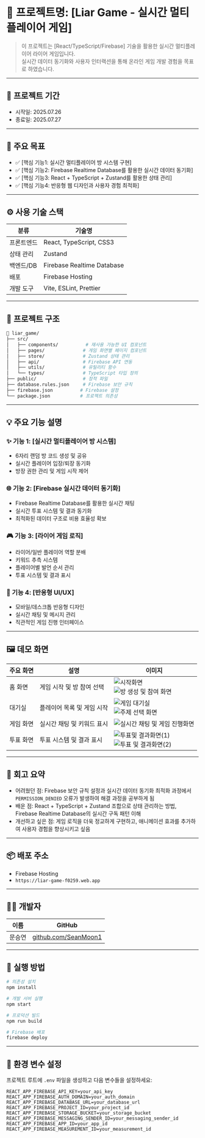 # 📌 프로젝트명: [Liar Game - 실시간 멀티플레이어 게임]

> 이 프로젝트는 [React/TypeScript/Firebase] 기술을 활용한 실시간 멀티플레이어 라이어 게임입니다.  
> 실시간 데이터 동기화와 사용자 인터랙션을 통해 온라인 게임 개발 경험을 목표로 하였습니다.

---

## 📆 프로젝트 기간

- 시작일: 2025.07.26
- 종료일: 2025.07.27

---

## 🎯 주요 목표

- ✅ [핵심 기능1: 실시간 멀티플레이어 방 시스템 구현]
- ✅ [핵심 기능2: Firebase Realtime Database를 활용한 실시간 데이터 동기화]
- ✅ [핵심 기능3: React + TypeScript + Zustand를 활용한 상태 관리]
- ✅ [핵심 기능4: 반응형 웹 디자인과 사용자 경험 최적화]

---

## ⚙️ 사용 기술 스택

| 분류     | 기술명                            |
|--------|----------------------------------|
| 프론트엔드 | React, TypeScript, CSS3 |
| 상태 관리 | Zustand |
| 백엔드/DB | Firebase Realtime Database |
| 배포 | Firebase Hosting |
| 개발 도구 | Vite, ESLint, Prettier |

---

## 🧱 프로젝트 구조

```bash
📁 liar_game/
├── src/
│   ├── components/          # 재사용 가능한 UI 컴포넌트
│   ├── pages/              # 게임 화면별 페이지 컴포넌트
│   ├── store/              # Zustand 상태 관리
│   ├── api/                # Firebase API 연동
│   ├── utils/              # 유틸리티 함수
│   └── types/              # TypeScript 타입 정의
├── public/                 # 정적 파일
├── database.rules.json     # Firebase 보안 규칙
├── firebase.json          # Firebase 설정
└── package.json           # 프로젝트 의존성
```

---

## 💡 주요 기능 설명

### ✨ 기능 1: [실시간 멀티플레이어 방 시스템]

* 6자리 랜덤 방 코드 생성 및 공유
* 실시간 플레이어 입장/퇴장 동기화
* 방장 권한 관리 및 게임 시작 제어

### 🌐 기능 2: [Firebase 실시간 데이터 동기화]

* Firebase Realtime Database를 활용한 실시간 채팅
* 실시간 투표 시스템 및 결과 동기화
* 최적화된 데이터 구조로 비용 효율성 확보

### 🎮 기능 3: [라이어 게임 로직]

* 라이어/일반 플레이어 역할 분배
* 키워드 추측 시스템
* 플레이어별 발언 순서 관리
* 투표 시스템 및 결과 표시

### 📱 기능 4: [반응형 UI/UX]

* 모바일/데스크톱 반응형 디자인
* 실시간 채팅 및 메시지 관리
* 직관적인 게임 진행 인터페이스

---

## 🖼️ 데모 화면

| 주요 화면 | 설명                      | 이미지 |
| ----- | -------------------------- | ------ |
| 홈 화면  | 게임 시작 및 방 참여 선택 | ![시작화면](./game_picture/시작화면.png)<br>![방 생성 및 참여 화면](./game_picture/방%20생성%20및%20참여%20화면.png) |
| 대기실 | 플레이어 목록 및 게임 시작 | ![게임 대기실](./game_picture/게임%20대기실.png)<br>![주제 선택 화면](./game_picture/주제%20선택%20화면.png) |
| 게임 화면 | 실시간 채팅 및 키워드 표시 | ![실시간 채팅 및 게임 진행화면](./game_picture/실시간%20채팅%20및%20게임%20진행화면.png) |
| 투표 화면 | 투표 시스템 및 결과 표시 | ![투표및 결과화면(1)](./game_picture/투표및%20결과화면(1).png)<br>![투표 및 결과화면(2)](./game_picture/투표%20및%20결과화면(2).png) |
---

## 🧠 회고 요약

* 어려웠던 점: Firebase 보안 규칙 설정과 실시간 데이터 동기화 최적화 과정에서 `PERMISSION_DENIED` 오류가 발생하여 해결 과정을 공부하게 됨
* 배운 점: React + TypeScript + Zustand 조합으로 상태 관리하는 방법, Firebase Realtime Database의 실시간 구독 패턴 이해
* 개선하고 싶은 점: 게임 로직을 더욱 정교하게 구현하고, 애니메이션 효과를 추가하여 사용자 경험을 향상시키고 싶음

---

## 📦 배포 주소

* Firebase Hosting
* `https://liar-game-f0259.web.app`

---

## 🙋‍♀️ 개발자

| 이름  | GitHub                                           |
| --- | ------------------------------------------------ |
| 문승연 | [github.com/SeanMoon1](https://github.com/SeanMoon1) |

---

## 🚀 실행 방법

```bash
# 의존성 설치
npm install

# 개발 서버 실행
npm start

# 프로덕션 빌드
npm run build

# Firebase 배포
firebase deploy
```

---

## 🔧 환경 변수 설정

프로젝트 루트에 `.env` 파일을 생성하고 다음 변수들을 설정하세요:

```env
REACT_APP_FIREBASE_API_KEY=your_api_key
REACT_APP_FIREBASE_AUTH_DOMAIN=your_auth_domain
REACT_APP_FIREBASE_DATABASE_URL=your_database_url
REACT_APP_FIREBASE_PROJECT_ID=your_project_id
REACT_APP_FIREBASE_STORAGE_BUCKET=your_storage_bucket
REACT_APP_FIREBASE_MESSAGING_SENDER_ID=your_messaging_sender_id
REACT_APP_FIREBASE_APP_ID=your_app_id
REACT_APP_FIREBASE_MEASUREMENT_ID=your_measurement_id
```
